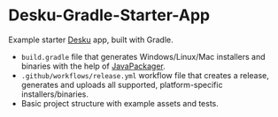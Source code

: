# Desku-Gradle-Starter-App
Example starter [Desku](https://github.com/fvarrui/JavaPackager) app, built with Gradle.

- `build.gradle` file that generates Windows/Linux/Mac installers and binaries
with the help of [JavaPackager](https://github.com/fvarrui/JavaPackager).
- `.github/workflows/release.yml` workflow file that creates a release, generates and uploads
all supported, platform-specific installers/binaries.
- Basic project structure with example assets and tests.